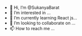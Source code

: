 - 👋 Hi, I’m @SukanyaBarat
- 👀 I’m interested in ...
- 🌱 I’m currently learning React js...
- 💞️ I’m looking to collaborate on ...
- 📫 How to reach me ...

<!---
SukanyaBarat/SukanyaBarat is a ✨ special ✨ repository because its `README.md` (this file) appears on your GitHub profile.
You can click the Preview link to take a look at your changes.
--->
